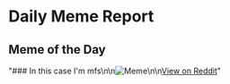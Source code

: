 # Daily Meme Report

## Meme of the Day
"### In this case I'm mfs\n\n![Meme](https://i.redd.it/wisroqiz5y3f1.gif)\n\n[View on Reddit](https://redd.it/1kz8ut4)"
